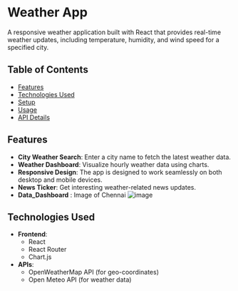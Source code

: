 # Weather App

A responsive weather application built with React that provides real-time weather updates, including temperature, humidity, and wind speed for a specified city.

## Table of Contents

- [Features](#features)
- [Technologies Used](#technologies-used)
- [Setup](#setup)
- [Usage](#usage)
- [API Details](#api-details)

## Features

- **City Weather Search**: Enter a city name to fetch the latest weather data.
- **Weather Dashboard**: Visualize hourly weather data using charts.
- **Responsive Design**: The app is designed to work seamlessly on both desktop and mobile devices.
- **News Ticker**: Get interesting weather-related news updates.
- **Data_Dashboard** : Image of Chennai 
 ![image](https://github.com/user-attachments/assets/eb58bcb8-79c0-4296-8205-f6fd5b177354)


## Technologies Used

- **Frontend**: 
  - React
  - React Router
  - Chart.js
- **APIs**:
  - OpenWeatherMap API (for geo-coordinates)
  - Open Meteo API (for weather data)




